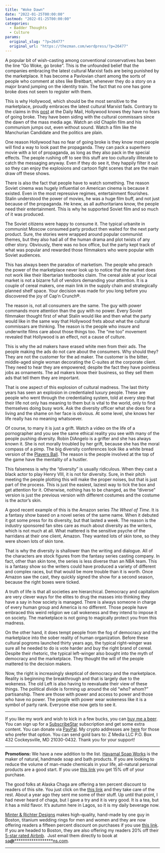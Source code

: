 ```yaml
---
title: "Woke Dawn"
date: "2022-01-25T00:00:00"
lastmod: "2022-01-25T00:00:00"
categories:
  - Badder Thoughts
  - Culture
params:
  original_slug: "?p=26477"
  original_url: "https://thezman.com/wordpress/?p=26477"
---
```


A popular bit of wish-casting among conventional conservatives has been
the line “Go Woke, go broke”. This is the unfounded belief that the
companies embracing the latest cultural Marxist fads are being punished
by the marketplace. It has become a Pavlovian chant among the sorts of
people who comment at sites like Breitbart, whenever they do a story on
a major brand jumping on the identity train. The fact that no one has
gone broke does not seem to register with them.

This is why Hollywood, which should be the most sensitive to the
marketplace, proudly embraces the latest cultural Marxist fads. Contrary
to the claims in this <a
href="https://www.dailymail.co.uk/news/article-10391261/Hollywood-barely-whisper-wokeness-kill-industry-PETER-KIEFER-PETER-SAVODNIK.html"
rel="noopener" target="_blank">post</a> at the Daily Mail, Hollywood
knows they have no fears of going broke. They have been siding with the
cultural commissars since the dawn of the mass media age. Watch an old
Chaplin film and his communism jumps out, even without sound. Watch a
film like the Manchurian Candidate and the politics are plain.

One reason Hollywood has no fear of going broke is they know most people
will find a way to look past the propaganda. They can pack a superhero
movie with a lot of propaganda, as long as they also pack in the special
effects. The people rushing off to see this stuff are too culturally
illiterate to catch the messaging anyway. Even if they do see it, they
happily filter it out so they can enjoy the explosions and cartoon fight
scenes that are the main draw off these shows.

There is also the fact that people have to watch something. The reason
Soviet cinema was hugely influential on American cinema is because it
existed. Even in the most repressive regimes, entertainment flourishes.
Stalin understood the power of movies, he was a huge film buff, and not
just because of the propaganda. He knew, as all authoritarians know, the
people need their entertainment. This is why he supported Soviet film
and so much of it was produced.

The Soviet citizens were happy to consume it. The typical urbanite in
communist Moscow consumed party product then waited for the next party
product. Sure, the stories were wrapped around popular communist themes,
but they also had all of the human drama and plot twists of any other
story. Obviously, there was no box office, but the party kept track of
what was popular and rewarded those filmmakers who were popular with
Soviet audiences.

This has always been the paradox of marketism. The people who preach the
power of the marketplace never look up to notice that the market does
not work like their libertarian textbooks claim. The cereal aisle at
your local market is not a bizarre full of vendors demanding your
attention. It is a couple of cereal makers, one main link in the supply
chain and strategically planned shelf space. Your decision was made for
you long before you discovered the joy of Cap’n Crunch®.

The reason is, not all consumers are the same. The guy with power
commands more attention than the guy with no power. Every Soviet
filmmaker thought first of what Stalin would like and then what the
party would like in the same way that Hollywood frets about what the
cultural commissars are thinking. The reason is the people who insure
and underwrite films care about those things too. The “me too” movement
revealed that Hollywood is an effect, not a cause of culture.

This is why the ad makers have erased white men from their ads. The
people making the ads do not care about the consumers. Why should they?
They are not the customer for the ad maker. The customer is the bitter,
middle-aged single woman decorating the C-suites at the corporate
client. They need to hear they are empowered; despite the fact they have
pointless jobs as ornaments. The ad makers know their business, so they
sell them ads that tell them they are important.

That is one aspect of this explosion of cultural madness. The last
thirty years has seen an explosion in credentialed luxury people. These
are people who went through the credentialing system, told at every step
that their life not only has meaning to them but is vital to the world,
only to find themselves doing busy work. Ask the diversity officer what
she does for a living and the shame on her face is obvious. At some
level, she knows her life really has no meaning whatsoever.

Of course, to many it is just a grift. Watch a video on the life of a
pornographer and you see the same ethical reality you see with many of
the people pushing diversity. Robin DiAngelo is a grifter and she has
always known it. She is not morally troubled by her grift, because she
has the moral compass of a pimp. The big diversity conferences look like
a white bread version of the
<a href="https://www.youtube.com/watch?v=Tt_wGmuGfWI" rel="noopener"
target="_blank">Players Ball</a>. The reason is the people involved at
the top of the game have the mentality of a hustler.

This falseness is why the “diversity” is usually ridiculous. When they
cast a black actor to play Henry VIII, it is not for diversity. Sure, in
their pitch meeting the people plotting this will make the proper
noises, but that is just part of the process. This is just the easiest,
laziest way to tick the box and get attention for it. Otherwise, nothing
has to be changed, as the “diverse” version is just the previous version
with different costumes and the costume is the actor’s skin.

A good recent example of this is the Amazon series *The Wheel of Time*.
It is a fantasy show based on a novel series of the same name. When it
debuted it got some press for its diversity, but that lasted a week. The
reason is the industry sponsored fan sites care as much about diversity
as the writers, which is not much at all. What mattered is the sensitive
psyche of the harridans at their one client, Amazon. They wanted lots of
skin tone, so they were shown lots of skin tone.

That is why the diversity is shallower than the writing and dialogue.
All of the characters are stock figures from the fantasy series casting
company. In fact, other than skin tone, the series is less diverse than
an NBA team. This is a fantasy show so the writers could have produced a
variety of different and complex races, but that would be more trouble
than it is worth. Once Amazon saw the cast, they quickly signed the show
for a second season, because the right boxes were ticked.

A truth of life is that all societies are hierarchical. Democracy and
capitalism are very clever ways for the elites to drug the masses into
thinking they have a say in how society is managed. There is always
someone in charge of every human group and America is no different.
Those people have embraced this weird religion we call wokeness and they
intend to impose it on society. The marketplace is not going to
magically protect you from this madness.

On the other hand, it does tempt people from the fog of democracy and
the marketplace into the sober reality of human organization. Before
these cultural pogroms launched thirty years ago, the typical
right-winger was sure all he needed to do is vote harder and buy the
right brand of cereal. Despite their rhetoric, the typical left-winger
also bought into the myth of democracy and the marketplace. They thought
the will of the people mattered to the decision makers.

Now, the right is increasingly skeptical of democracy and the
marketplace. Reality is beginning the breakthrough and that is largely
due to the wokeness. The old Left is also having to reevaluate their
view of these things. The political divide is forming up around the old
“who? whom?” partisanship. There are those with power and access to
power and those who have no power. The people with power wear wokeness
like it is a symbol of party rank. Everyone else now gets to see it.

------------------------------------------------------------------------

If you like my work and wish to kick in a few bucks, you can
<a href="https://www.buymeacoffee.com/mujolulu" rel="noopener"
target="_blank">buy me a beer</a>. You can sign up for a
<a href="https://www.subscribestar.com/the-z-blog" rel="noopener"
target="_blank">SubscribeStar</a> subscription and get some extra
content. You can donate via <a
href="https://www.paypal.com/donate/?cmd=_s-xclick&amp;hosted_button_id=UDAS2Q8JYA6CN&amp;source=url"
rel="noopener" target="_blank">PayPal</a>. My crypto addresses are
<a href="https://thezman.com/wordpress/?page_id=22713" rel="noopener"
target="_blank">here</a> for those who prefer that option. You can send
gold bars to: Z Media LLC P.O. Box 432 Cockeysville, MD 21030-0432.
Thank you for your support!

------------------------------------------------------------------------

**Promotions:** We have a new addition to the list.
<a href="https://havamalsoapworks.com/" rel="noopener"
target="_blank">Havamal Soap Works</a> is the maker of natural, handmade
soap and bath products. If you are looking to reduce the volume of
man-made chemicals in your life, all-natural personal products are a
good start. If you use
<a href="https://havamalsoapworks.com/discount/ZMAN" rel="noopener"
target="_blank">this link</a> you get 15% off of your purchase.

The good folks at Alaska Chaga are offering a ten percent discount to
readers of this site. You just click on the
<a href="https://alaskachaga.us/discount/ZMAN" rel="noopener noreferrer"
target="_blank">this link</a> and they take care of the rest. About a
year ago they sent me some of their stuff. Up until that point, I had
never heard of chaga, but I gave a try and it is very good. It is a tea,
but it has a mild flavor. It’s autumn here in Lagos, so it is my daily
beverage now.

<a href="https://www.minterandrichterdesigns.com/"
rel="noreferrer nofollow noopener" target="_blank">Minter &amp; Richter
Designs</a> makes high-quality, hand-made by one guy in Boston, titanium
wedding rings for men and women and they are now offering readers a
fifteen percent discount on purchases if you use
<a href="https://www.minterandrichterdesigns.com/discount/ZMAN"
rel="noreferrer nofollow noopener" target="_blank">this link</a>.
<span class="highlight"><span class="colour"><span class="font"><span class="size">If
you are headed to Boston, they are also offering my readers 20% off
their <a
href="https://www.airbnb.com/users/7988017/listings?user_id=7988017&amp;s=3"
rel="noopener noreferrer" target="_blank">5-star rated Airbnb</a>.  Just
email them directly to book at
<a href="mailto:sa***@*********************ns.com"
data-original-string="eJBBHQ9pxU5ZsNFe8MlCPg==cb7k/hxImnLQtuj+BVxHGvjQpsIKUFLOh1Hgi4omch9nV1se4JdMf7bJMiSSeCaNYYx"><span
class="apbct-email-encoder"
data-original-string="I9+th8zmZ+V2Kkxt0z+43A==cb7J9EzJf11acg+w2frT/IblqNzh9qoj+zHcgZ23H1iY838+M6s90D4cJVjyTI1T5WP"
title="This contact has been encoded by Anti-Spam by CleanTalk. Click to decode. To finish the decoding make sure that JavaScript is enabled in your browser.">sa<span
class="apbct-blur">***</span>@<span
class="apbct-blur">*********************</span>ns.com</span></a>.</span></span></span></span>

------------------------------------------------------------------------
